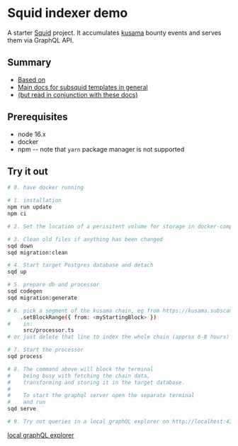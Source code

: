 # Squid indexer demo

A starter [Squid](https://subsquid.io) project.
It accumulates [kusama](https://kusama.network) bounty events and serves them via GraphQL API.

## Summary
- [Based on ](https://github.com/subsquid-labs/squid-substrate-template)
- [Main docs for subsquid templates in general](https://docs.subsquid.io/basics/squid-development/)
- [(but read in conjunction with these docs)](https://github.com/subsquid/squid-evm-template)

## Prerequisites

* node 16.x
* docker
* npm -- note that `yarn` package manager is not supported

## Try it out

```bash
# 0. have docker running

# 1. installation
npm run update
npm ci

# 2. Set the location of a perisitent volume for storage in docker-compose.yml

# 3. Clean old files if anything has been changed
sqd down
sqd migration:clean

# 4. Start target Postgres database and detach
sqd up

# 5. prepare db and processor
sqd codegen
sqd migration:generate

# 6. pick a segment of the kusama chain, eg from https://kusama.subscan.io/event?module=bounties&event=all , that you wish to index and edit
    .setBlockRange({ from: <myStartingBlock> })
#    in:
     src/processor.ts
# or just delete that line to index the whole chain (approx 6-8 hours)

# 7. Start the processor
sqd process

# 8. The command above will block the terminal
#    being busy with fetching the chain data, 
#    transforming and storing it in the target database.
#
#    To start the graphql server open the separate terminal
#    and run
sqd serve

# 9. Try out queries in a local graphQL explorer on http://localhost:4350/graphql

```
 [local graphQL explorer](http://localhost:4350/graphql)